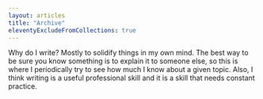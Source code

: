 ```yaml
---
layout: articles
title: "Archive"
eleventyExcludeFromCollections: true
---
```


Why do I write? Mostly to solidify things in my own mind. The best way to be sure you know something is to explain it to someone else, so this is where I periodically try to see how much I know about a given topic. Also, I think writing is a useful professional skill and it is a skill that needs constant practice.

